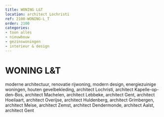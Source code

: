 ```yaml
---
title: WONING L&T
location: architect Lochristi
ref: 2100-WONING-L_T
order: 2100
categories:
- toon alles
- nieuwbouw
- gezinswoningen
- interieur & design
---
```

# WONING L&T

moderne architectuur, renovatie rijwoning, modern design, energiezuinige woningen, houten gevelbekleding, architect Lochristi, architect Kapelle-op-den-Bos, architect Machelen, architect Lebbeke, architect Gent, architect Hoeilaart, architect Overijse, architect Huldenberg, architect Grimbergen, architect Meise, architect Zemst, architect Dendermonde, architect Aalst, architect Gent
